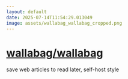 ```yaml
---
layout: default
date: 2025-07-14T11:54:29.013049
image: assets/wallabag_wallabag_cropped.png
---
```


# [wallabag/wallabag](https://github.com/wallabag/wallabag)

save web articles to read later, self-host style
